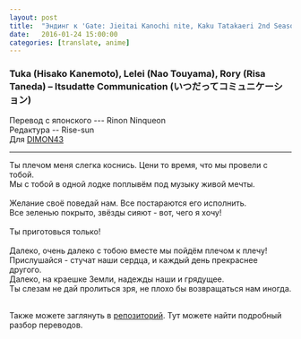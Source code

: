 ```yaml
---
layout: post
title:  "Эндинг к 'Gate: Jieitai Kanochi nite, Kaku Tatakaeri 2nd Season'"
date:   2016-01-24 15:00:00
categories: [translate, anime]
---
```

<div class="modal fade" id="myModal" tabindex="-1" role="dialog" aria-labelledby="myModalLabel" aria-hidden="true">
      <div class="modal-dialog">
        <div class="modal-content">
		<center>
          <div class="modal-body">               
          </div>
		</center>
        </div><!-- /.modal-content -->
      </div><!-- /.modal-dialog -->
    </div><!-- /.modal -->

<div class="thumbnails">
</div>

### Tuka (Hisako Kanemoto), Lelei (Nao Touyama), Rory (Risa Taneda) &ndash; Itsudatte Communication (いつだってコミュニケーション)

Перевод с японского --- Rinon Ninqueon<br>
Редактура -- Rise-sun<br>
Для <a href="http://vk.com/id25368686">DIMON43</a><br>
<hr>
Ты плечом меня слегка коснись. Цени то время, что мы провели с тобой.<br>
Мы с тобой в одной лодке поплывём под музыку живой мечты.<br>
<br>
Желание своё поведай нам. Все постараются его исполнить.<br>
Все зеленью покрыто, звёзды сияют - вот, чего я хочу!<br>
<br>
Ты приготовься только!<br>
<br>
Далеко, очень далеко с тобою вместе мы пойдём плечом к плечу!<br>
Прислушайся - стучат наши сердца, и каждый день прекраснее другого.<br>
Далеко, на краешке Земли, надежды наши и грядущее.<br>
Ты слезам не дай пролиться зря, не плохо бы возвращаться нам иногда.<br>
<br><p>Также можете заглянуть в <a href="https://github.com/RinonNinqueon/source/tree/master/translate">репозиторий</a>. Тут можете найти подробный разбор переводов.</p>
<br><br><br><br><br>